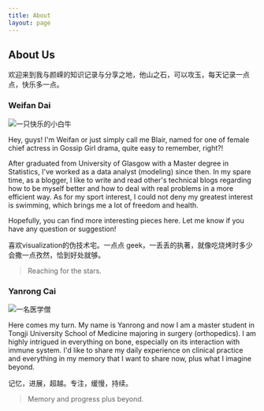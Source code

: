 ```yaml
---
title: About
layout: page
---
```

## About Us

欢迎来到我与颜嵘的知识记录与分享之地，他山之石，可以攻玉，每天记录一点点，快乐多一点。

### Weifan Dai

![一只快乐的小白牛](http://yrwf.life/assets/images/profile.jpg)


Hey, guys! I'm Weifan or just simply call me Blair, named for one of female chief actress in Gossip Girl drama, quite easy to remember, right?!

After graduated from University of Glasgow with a Master degree in Statistics, I've worked as a data analyst (modeling) since then. In my spare time, as a blogger, I like to write and read other's technical blogs regarding how to be myself better and how to deal with real problems in a more efficient way. As for my sport interest, I could not deny my greatest interest is swimming, which brings me a lot of freedom and health. 

Hopefully, you can find more interesting pieces here. Let me know if you have any question or suggestion!

喜欢visualization的伪技术宅。一点点 geek，一丢丢的执著，就像吃烧烤时多少会撒一点孜然，恰到好处就够。


> Reaching for the stars.

### Yanrong Cai

![一名医学僧](http://yrwf.life/assets/images/doctor.PNG)

Here comes my turn. My name is Yanrong and now I am a master student in Tongji University School of Medicine majoring in surgery (orthopedics). I am highly intrigued in everything on bone, especially on its interaction with immune system. I'd like to share my daily experience on clinical practice and everything in my memory that I want to share now, plus what I imagine beyond.

记忆，进展，超越。专注，缓慢，持续。

> Memory and progress plus beyond.






